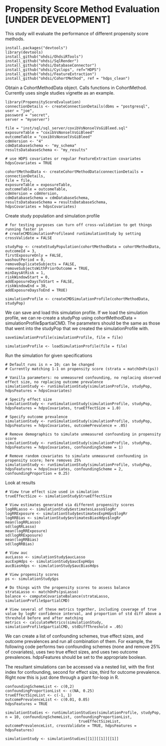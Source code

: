 Propensity Score Method Evaluation [UNDER DEVELOPMENT]
=======================================================

This study will evaluate the performance of different propensity score
methods.

```{r}
install.packages("devtools")
library(devtools)
install_github("ohdsi/OhdsiRTools")
install_github("ohdsi/SqlRender")
install_github("ohdsi/DatabaseConnector")
install_github("ohdsi/Cyclops", ref="HDPS")
install_github("ohdsi/FeatureExtraction")
install_github("ohdsi/CohortMethod", ref = "hdps_clean")
```

Obtain a CohortMethodData object. Calls functions in CohortMethod.
Currently uses single studies vignette as an example.

```{r}
library(PropensityScoreEvaluation)
connectionDetails <- createConnectionDetails(dbms = "postgresql",
user = "joe",
password = "secret",
server = "myserver")

file = "inst/sql/sql_server/coxibVsNonselVsGiBleed.sql"
exposureTable = "coxibVsNonselVsGiBleed"
outcomeTable = "coxibVsNonselVsGiBleed"
cdmVersion <- "4"
cdmDatabaseSchema <- "my_schema"
resultsDatabaseSchema <- "my_results"

# use HDPS covariates or regular FeatureExtraction covariates
hdpsCovariates = TRUE

cohortMethodData <- createCohortMethodData(connectionDetails = connectionDetails,
file = file,
exposureTable = exposureTable,
outcomeTable = outcomeTable,
cdmVersion = cdmVersion,
cdmDatabaseSchema = cdmDatabaseSchema,
resultsDatabaseSchema = resultsDatabaseSchema,
hdpsCovariates = hdpsCovariates)
```
Create study population and simulation profile

```{r}
# for testing purposes can turn off cross-validation to get things running faster in 
# createCMDSimulationProfileand runSimulationStudy by setting crossValidate = FALSE

studyPop <- createStudyPopulation(cohortMethodData = cohortMethodData,
outcomeId = 3,
firstExposureOnly = FALSE,
washoutPeriod = 0,
removeDuplicateSubjects = FALSE,
removeSubjectsWithPriorOutcome = TRUE,
minDaysAtRisk = 1,
riskWindowStart = 0,
addExposureDaysToStart = FALSE,
riskWindowEnd = 30,
addExposureDaysToEnd = TRUE)

simulationProfile <- createCMDSimulationProfile(cohortMethodData, studyPop)
```

We can save and load this simulation profile. If we load the simulation profile, we can re-create a studyPop using cohortMethodData = simulationProfile$partialCMD. The parameters should be the same as those that went into the studyPop that we created the simulationProfile with.

```{r}
saveSimulationProfile(simulationProfile, file = file)

simulationProfile <- loadSimulationProfile(file = file)
```

Run the simulation for given specifications

```{r}
# Default runs is n = 10; can be changed
# Currently matching 1-1 on propensity score (strata = matchOnPs(ps))

# Vanilla parameters: no unmeasured confounding, no replacing observed effect size, no replacing outcome prevalence
simulationStudy <- runSimulationStudy(simulationProfile, studyPop, hdpsFeatures = hdpsCovariates)

# Specify effect size
simulationStudy <- runSimulationStudy(simulationProfile, studyPop, hdpsFeatures = hdpsCovariates, trueEffectSize = 1.0)

# Specify outcome prevalence
simulationStudy <- runSimulationStudy(simulationProfile, studyPop, hdpsFeatures = hdpsCovariates, outcomePrevalence = .05)

# Remove demographics to simulate unmeasured confounding in propensity score
simulationStudy <- runSimulationStudy(simulationProfile, studyPop, hdpsFeatures = hdpsCovariates, confoundingScheme = 1)

# Remove random covariates to simulate unmeasured confounding in propensity score; here removes 25%
simulationStudy <- runSimulationStudy(simulationProfile, studyPop, hdpsFeatures = hdpsCovariates, confoundingScheme = 2, confoundingProportion = 0.25)

```

Look at results

```{r}
# View true effect size used in simulation
trueEffectSize <- simulationStudy$trueEffectSize

# View estimates generated via different propensity scores
logRRLasso <- simulationStudy$estimatesLasso$logRr
logRRExposure <- simulationStudy$estimatesExpHdps$logRr
logRRBias <- simulationStudy$estimatesBiasHdps$logRr
mean(logRRLasso)
sd(logRRLasso)
mean(logRRExposure)
sd(logRRExposure)
mean(logRRBias)
sd(logRRBias)

# View auc
aucLasso <- simulationStudy$aucLasso
aucExpHdps <- simulationStudy$aucExpHdps
aucBiasHdps <- simulationStudy$aucBiasHdps

# View propensity scores 
ps <- simulationStudy$ps

# Do things with the propensity scores to assess balance
strataLasso <- matchOnPs(psLasso)
balance <- computeCovariateBalance(strataLasso, simulationProfile$partialCMD)

# View several of these metrics together, including coverage of true value by logRr confidence interval, and proportion of std diff above a threshold before and after matching
metrics <- calculateMetrics(simulationStudy, simulationProfile$partialCMD, stdDiffThreshold = .05)
```

We can create a list of confounding schemes, true effect sizes, and outcome prevalences and run all combination of them. For example, the following code performs two confounding schemes (none and remove 25% of covariates), uses two true effect sizes, and uses two outcome prevalences. hdpsFeatures should be set to the appropriate boolean.

The resultant simulations can be accessed via a nested list, with the first index for confounding, second for effect size, third for outcome prevalence. Right now this is just done through a giant for-loop in R.

```{r}
confoundingSchemeList <- c(0,2)
confoundingProportionList <- c(NA, 0.25)
trueEffectSizeList <- c(-1, 1)
outcomePrevalenceList <- c(0.01, 0.05)
hdpsFeatures = TRUE

simulationStudies <- runSimulationStudies(simulationProfile, studyPop, n = 10, confoundingSchemeList, confoundingProportionList,
                                 trueEffectSizeList, outcomePrevalenceList, crossValidate = TRUE, hdpsFeatures = hdpsFeatures)

simulationStudy <- simulationStudies[[1]][[1]][[1]]
```